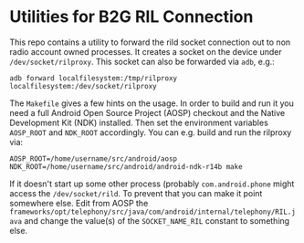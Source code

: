 # Utilities for B2G RIL Connection

This repo contains a utility to forward the rild socket connection out to non radio
account owned processes. It creates a socket on the device under `/dev/socket/rilproxy`.
This socket can also be forwarded via `adb`, e.g.:

    adb forward localfilesystem:/tmp/rilproxy localfilesystem:/dev/socket/rilproxy

The `Makefile` gives a few hints on the usage. In order to build and run it
you need a full Android Open Source Project (AOSP) checkout and the Native
Development Kit (NDK) installed. Then set the environment variables `AOSP_ROOT`
and `NDK_ROOT` accordingly. You can e.g. build and run the rilproxy via:

    AOSP_ROOT=/home/username/src/android/aosp NDK_ROOT=/home/username/src/android/android-ndk-r14b make

If it doesn't start up some other process (probably `com.android.phone` might
access the `/dev/socket/rild`. To prevent that you can make it point somewhere
else. Edit from AOSP the
`frameworks/opt/telephony/src/java/com/android/internal/telephony/RIL.java` and
change the value(s) of the `SOCKET_NAME_RIL` constant to something else.
